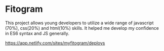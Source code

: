 # Fitogram
This project allows young developers to utilize a wide range of javascript (70%), css(20%) and html(10%) skills. It helped me develop my confidence in ES6 syntax and JS generally.

https://app.netlify.com/sites/myfitogram/deploys

